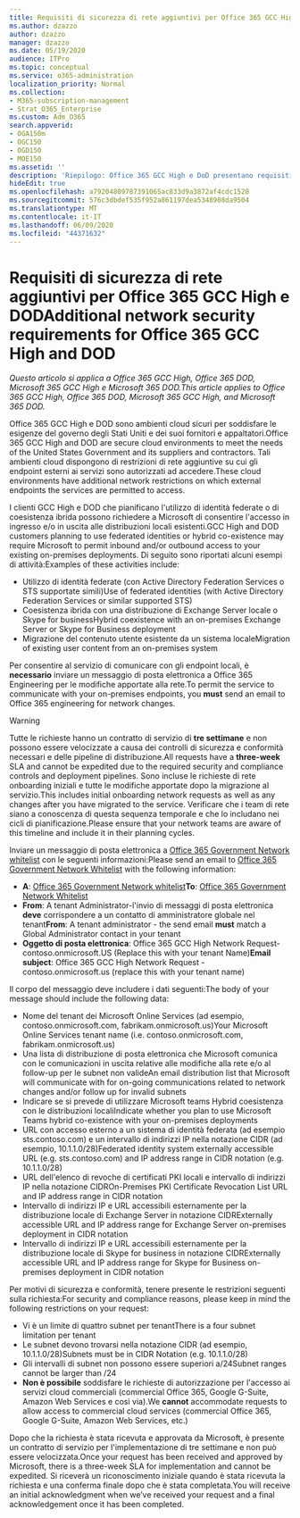 ```yaml
---
title: Requisiti di sicurezza di rete aggiuntivi per Office 365 GCC High e DoD
ms.author: dzazzo
author: dzazzo
manager: dzazzo
ms.date: 05/19/2020
audience: ITPro
ms.topic: conceptual
ms.service: o365-administration
localization_priority: Normal
ms.collection:
- M365-subscription-management
- Strat_O365_Enterprise
ms.custom: Adm_O365
search.appverid:
- OGA150m
- OGC150
- OGD150
- MOE150
ms.assetid: ''
description: 'Riepilogo: Office 365 GCC High e DoD presentano requisiti di sicurezza della rete aggiuntivi'
hideEdit: true
ms.openlocfilehash: a79204809787391065ac833d9a3872af4cdc1528
ms.sourcegitcommit: 576c3dbdef535f952a861197dea5348908da9504
ms.translationtype: MT
ms.contentlocale: it-IT
ms.lasthandoff: 06/09/2020
ms.locfileid: "44371632"
---
```

# <a name="additional-network-security-requirements-for-office-365-gcc-high-and-dod"></a><span data-ttu-id="52960-103">Requisiti di sicurezza di rete aggiuntivi per Office 365 GCC High e DOD</span><span class="sxs-lookup"><span data-stu-id="52960-103">Additional network security requirements for Office 365 GCC High and DOD</span></span>

<span data-ttu-id="52960-104">*Questo articolo si applica a Office 365 GCC High, Office 365 DOD, Microsoft 365 GCC High e Microsoft 365 DOD.*</span><span class="sxs-lookup"><span data-stu-id="52960-104">*This article applies to Office 365 GCC High, Office 365 DOD, Microsoft 365 GCC High, and Microsoft 365 DOD.*</span></span>

<span data-ttu-id="52960-105">Office 365 GCC High e DOD sono ambienti cloud sicuri per soddisfare le esigenze del governo degli Stati Uniti e dei suoi fornitori e appaltatori.</span><span class="sxs-lookup"><span data-stu-id="52960-105">Office 365 GCC High and DOD are secure cloud environments to meet the needs of the United States Government and its suppliers and contractors.</span></span>  <span data-ttu-id="52960-106">Tali ambienti cloud dispongono di restrizioni di rete aggiuntive su cui gli endpoint esterni ai servizi sono autorizzati ad accedere.</span><span class="sxs-lookup"><span data-stu-id="52960-106">These cloud environments have additional network restrictions on which external endpoints the services are permitted to access.</span></span>

<span data-ttu-id="52960-107">I clienti GCC High e DOD che pianificano l'utilizzo di identità federate o di coesistenza ibrida possono richiedere a Microsoft di consentire l'accesso in ingresso e/o in uscita alle distribuzioni locali esistenti.</span><span class="sxs-lookup"><span data-stu-id="52960-107">GCC High and DOD customers planning to use federated identities or hybrid co-existence may require Microsoft to permit inbound and/or outbound access to your existing on-premises deployments.</span></span>  <span data-ttu-id="52960-108">Di seguito sono riportati alcuni esempi di attività:</span><span class="sxs-lookup"><span data-stu-id="52960-108">Examples of these activities include:</span></span>

* <span data-ttu-id="52960-109">Utilizzo di identità federate (con Active Directory Federation Services o STS supportate simili)</span><span class="sxs-lookup"><span data-stu-id="52960-109">Use of federated identities (with Active Directory Federation Services or similar supported STS)</span></span>
* <span data-ttu-id="52960-110">Coesistenza ibrida con una distribuzione di Exchange Server locale o Skype for business</span><span class="sxs-lookup"><span data-stu-id="52960-110">Hybrid coexistence with an on-premises Exchange Server or Skype for Business deployment</span></span>
* <span data-ttu-id="52960-111">Migrazione del contenuto utente esistente da un sistema locale</span><span class="sxs-lookup"><span data-stu-id="52960-111">Migration of existing user content from an on-premises system</span></span>

<span data-ttu-id="52960-112">Per consentire al servizio di comunicare con gli endpoint locali, è **necessario** inviare un messaggio di posta elettronica a Office 365 Engineering per le modifiche apportate alla rete.</span><span class="sxs-lookup"><span data-stu-id="52960-112">To permit the service to communicate with your on-premises endpoints, you **must** send an email to Office 365 engineering for network changes.</span></span>

> [!WARNING]
> <span data-ttu-id="52960-113">Tutte le richieste hanno un contratto di servizio di **tre settimane** e non possono essere velocizzate a causa dei controlli di sicurezza e conformità necessari e delle pipeline di distribuzione.</span><span class="sxs-lookup"><span data-stu-id="52960-113">All requests have a **three-week** SLA and cannot be expedited due to the required security and compliance controls and deployment pipelines.</span></span>  <span data-ttu-id="52960-114">Sono incluse le richieste di rete onboarding iniziali e tutte le modifiche apportate dopo la migrazione al servizio.</span><span class="sxs-lookup"><span data-stu-id="52960-114">This includes initial onboarding network requests as well as any changes after you have migrated to the service.</span></span>  <span data-ttu-id="52960-115">Verificare che i team di rete siano a conoscenza di questa sequenza temporale e che lo includano nei cicli di pianificazione.</span><span class="sxs-lookup"><span data-stu-id="52960-115">Please ensure that your network teams are aware of this timeline and include it in their planning cycles.</span></span>

<span data-ttu-id="52960-116">Inviare un messaggio di posta elettronica a [Office 365 Government Network whitelist](mailto:o365gwlt@microsoft.com) con le seguenti informazioni:</span><span class="sxs-lookup"><span data-stu-id="52960-116">Please send an email to [Office 365 Government Network Whitelist](mailto:o365gwlt@microsoft.com) with the following information:</span></span>

* <span data-ttu-id="52960-117">**A**: [Office 365 Government Network whitelist](mailto:o365gwlt@microsoft.com)</span><span class="sxs-lookup"><span data-stu-id="52960-117">**To**: [Office 365 Government Network Whitelist](mailto:o365gwlt@microsoft.com)</span></span>
* <span data-ttu-id="52960-118">**From**: A tenant Administrator-l'invio di messaggi di posta elettronica **deve** corrispondere a un contatto di amministratore globale nel tenant</span><span class="sxs-lookup"><span data-stu-id="52960-118">**From**: A tenant administrator - the send email **must** match a Global Administrator contact in your tenant</span></span>
* <span data-ttu-id="52960-119">**Oggetto di posta elettronica**: Office 365 GCC High Network Request-contoso.onmicrosoft.US (Replace this with your tenant Name)</span><span class="sxs-lookup"><span data-stu-id="52960-119">**Email subject**: Office 365 GCC High Network Request - contoso.onmicrosoft.us (replace this with your tenant name)</span></span>

<span data-ttu-id="52960-120">Il corpo del messaggio deve includere i dati seguenti:</span><span class="sxs-lookup"><span data-stu-id="52960-120">The body of your message should include the following data:</span></span>

* <span data-ttu-id="52960-121">Nome del tenant dei Microsoft Online Services (ad esempio, contoso.onmicrosoft.com, fabrikam.onmicrosoft.us)</span><span class="sxs-lookup"><span data-stu-id="52960-121">Your Microsoft Online Services tenant name (i.e. contoso.onmicrosoft.com, fabrikam.onmicrosoft.us)</span></span>
* <span data-ttu-id="52960-122">Una lista di distribuzione di posta elettronica che Microsoft comunica con le comunicazioni in uscita relative alle modifiche alla rete e/o al follow-up per le subnet non valide</span><span class="sxs-lookup"><span data-stu-id="52960-122">An email distribution list that Microsoft will communicate with for on-going communications related to network changes and/or follow up for invalid subnets</span></span>
* <span data-ttu-id="52960-123">Indicare se si prevede di utilizzare Microsoft teams Hybrid coesistenza con le distribuzioni locali</span><span class="sxs-lookup"><span data-stu-id="52960-123">Indicate whether you plan to use Microsoft Teams hybrid co-existence with your on-premises deployments</span></span>
* <span data-ttu-id="52960-124">URL con accesso esterno a un sistema di identità federata (ad esempio sts.contoso.com) e un intervallo di indirizzi IP nella notazione CIDR (ad esempio, 10.1.1.0/28)</span><span class="sxs-lookup"><span data-stu-id="52960-124">Federated identity system externally accessible URL (e.g. sts.contoso.com) and IP address range in CIDR notation (e.g. 10.1.1.0/28)</span></span>
* <span data-ttu-id="52960-125">URL dell'elenco di revoche di certificati PKI locali e intervallo di indirizzi IP nella notazione CIDR</span><span class="sxs-lookup"><span data-stu-id="52960-125">On-Premises PKI Certificate Revocation List URL and IP address range in CIDR notation</span></span>
* <span data-ttu-id="52960-126">Intervallo di indirizzi IP e URL accessibili esternamente per la distribuzione locale di Exchange Server in notazione CIDR</span><span class="sxs-lookup"><span data-stu-id="52960-126">Externally accessible URL and IP address range for Exchange Server on-premises deployment in CIDR notation</span></span>
* <span data-ttu-id="52960-127">Intervallo di indirizzi IP e URL accessibili esternamente per la distribuzione locale di Skype for business in notazione CIDR</span><span class="sxs-lookup"><span data-stu-id="52960-127">Externally accessible URL and IP address range for Skype for Business on-premises deployment in CIDR notation</span></span>

<span data-ttu-id="52960-128">Per motivi di sicurezza e conformità, tenere presente le restrizioni seguenti sulla richiesta:</span><span class="sxs-lookup"><span data-stu-id="52960-128">For security and compliance reasons, please keep in mind the following restrictions on your request:</span></span>

* <span data-ttu-id="52960-129">Vi è un limite di quattro subnet per tenant</span><span class="sxs-lookup"><span data-stu-id="52960-129">There is a four subnet limitation per tenant</span></span>
* <span data-ttu-id="52960-130">Le subnet devono trovarsi nella notazione CIDR (ad esempio, 10.1.1.0/28)</span><span class="sxs-lookup"><span data-stu-id="52960-130">Subnets must be in CIDR Notation (e.g. 10.1.1.0/28)</span></span>
* <span data-ttu-id="52960-131">Gli intervalli di subnet non possono essere superiori a/24</span><span class="sxs-lookup"><span data-stu-id="52960-131">Subnet ranges cannot be larger than /24</span></span>
* <span data-ttu-id="52960-132">**Non è possibile** soddisfare le richieste di autorizzazione per l'accesso ai servizi cloud commerciali (commercial Office 365, Google G-Suite, Amazon Web Services e così via).</span><span class="sxs-lookup"><span data-stu-id="52960-132">We **cannot** accommodate requests to allow access to commercial cloud services (commercial Office 365, Google G-Suite, Amazon Web Services, etc.)</span></span>

<span data-ttu-id="52960-133">Dopo che la richiesta è stata ricevuta e approvata da Microsoft, è presente un contratto di servizio per l'implementazione di tre settimane e non può essere velocizzata.</span><span class="sxs-lookup"><span data-stu-id="52960-133">Once your request has been received and approved by Microsoft, there is a three-week SLA for implementation and cannot be expedited.</span></span>  <span data-ttu-id="52960-134">Si riceverà un riconoscimento iniziale quando è stata ricevuta la richiesta e una conferma finale dopo che è stata completata.</span><span class="sxs-lookup"><span data-stu-id="52960-134">You will receive an initial acknowledgment when we’ve received your request and a final acknowledgement once it has been completed.</span></span>
